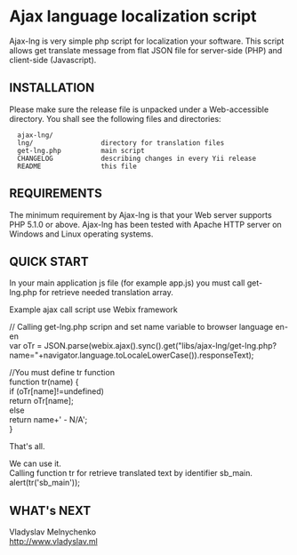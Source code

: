 Ajax language localization script
=============================

Ajax-lng is very simple php script for localization your software.
This script allows get translate message from flat JSON file for server-side (PHP) and client-side (Javascript).


INSTALLATION
------------

Please make sure the release file is unpacked under a Web-accessible
directory. You shall see the following files and directories:

      ajax-lng/
      lng/                 directory for translation files
      get-lng.php          main script
      CHANGELOG            describing changes in every Yii release
      README               this file



REQUIREMENTS
------------

The minimum requirement by Ajax-lng is that your Web server supports
PHP 5.1.0 or above. Ajax-lng has been tested with Apache HTTP server
on Windows and Linux operating systems.



QUICK START
-----------

In your main application js file (for example app.js) you must call get-lng.php for retrieve
needed translation array.

Example ajax call script use Webix framework

// Calling get-lng.php scripn and set name variable to browser language en-en  <br>
var oTr = JSON.parse(webix.ajax().sync().get("libs/ajax-lng/get-lng.php?name="+navigator.language.toLocaleLowerCase()).responseText);<br>

//You must define tr function<br>
function tr(name) {<br>
    if (oTr[name]!=undefined)<br>
        return oTr[name];<br>
    else<br>
      return name+' - N/A';<br>
}<br>


That's all.<br>

We can use it.<br>
Calling function tr for retrieve translated text by identifier sb_main.<br>
alert(tr('sb_main'));<br>


WHAT's NEXT
-----------




Vladyslav Melnychenko<br>
http://www.vladyslav.ml
